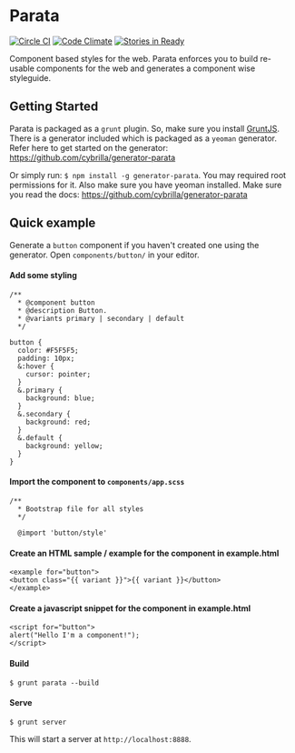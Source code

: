 # Parata

[![Circle CI](https://circleci.com/gh/cybrilla/parata.svg?style=svg)](https://circleci.com/gh/cybrilla/parata)
[![Code Climate](https://codeclimate.com/github/cybrilla/parata/badges/gpa.svg)](https://codeclimate.com/github/cybrilla/parata)
[![Stories in Ready](https://badge.waffle.io/cybrilla/parata.png?label=ready&title=Ready)](https://waffle.io/cybrilla/parata)

Component based styles for the web. Parata enforces you to build re-usable components for the web and generates a component wise styleguide.

## Getting Started
Parata is packaged as a `grunt` plugin. So, make sure you install [GruntJS](http://gruntjs.com). There is a generator included which is packaged as a `yeoman` generator. Refer here to get started on the generator: https://github.com/cybrilla/generator-parata

Or simply run: `$ npm install -g generator-parata`. You may required root permissions for it. Also make sure you have yeoman installed. Make sure you read the docs: https://github.com/cybrilla/generator-parata

## Quick example
Generate a `button` component if you haven't created one using the generator.
Open `components/button/` in your editor.

#### Add some styling
```
/**
  * @component button
  * @description Button.
  * @variants primary | secondary | default
  */

button {
  color: #F5F5F5;
  padding: 10px;
  &:hover {
    cursor: pointer;
  }
  &.primary {
    background: blue;
  }
  &.secondary {
    background: red;
  }
  &.default {
    background: yellow;
  }
}
```
 
#### Import the component to `components/app.scss`
```
/**
  * Bootstrap file for all styles
  */

  @import 'button/style'
```

#### Create an HTML sample / example for the component in example.html
```
<example for="button">
<button class="{{ variant }}">{{ variant }}</button>
</example>
```

#### Create a javascript snippet for the component in example.html
```
<script for="button">
alert("Hello I'm a component!");
</script>
```

#### Build
```
$ grunt parata --build
```

#### Serve
```
$ grunt server
```

This will start a server at `http://localhost:8888`.
